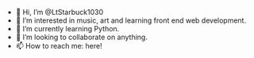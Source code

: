 - 👋 Hi, I’m @LtStarbuck1030
- 👀 I’m interested in music, art and learning front end web development.
- 🌱 I’m currently learning Python.
- 💞️ I’m looking to collaborate on anything.
- 📫 How to reach me: here!

<!---
LtStarbuck1030/LtStarbuck1030 is a ✨ special ✨ repository because its `README.md` (this file) appears on your GitHub profile.
You can click the Preview link to take a look at your changes.
--->
